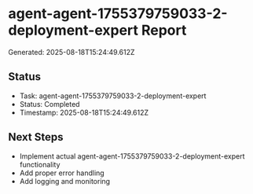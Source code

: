 # agent-agent-1755379759033-2-deployment-expert Report

Generated: 2025-08-18T15:24:49.612Z

## Status
- Task: agent-agent-1755379759033-2-deployment-expert
- Status: Completed
- Timestamp: 2025-08-18T15:24:49.612Z

## Next Steps
- Implement actual agent-agent-1755379759033-2-deployment-expert functionality
- Add proper error handling
- Add logging and monitoring
